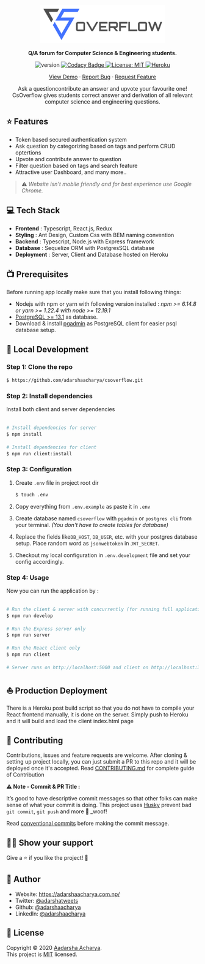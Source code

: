 <p align="center">
<a href="https://csoverflow.herokuapp.com/">
<img src="assets/logo.png" alt="Logo" height="100px"/>
</a>
</p>

<p align="center">
<b>
Q/A forum for Computer Science & Engineering students.
</b>
</p>

<p align="center">
<img src="https://img.shields.io/static/v1?label=version&message=1.0.0&color=blue" alt="version" />
<a href="https://www.codacy.com/gh/adarshaacharya/CsOverflow/dashboard?utm_source=github.com&amp;utm_medium=referral&amp;utm_content=adarshaacharya/CsOverflow&amp;utm_campaign=Badge_Grade">
<img src="https://app.codacy.com/project/badge/Grade/0d9e7dd307aa44528e75abc123e01a85" alt="Codacy Badge" >
</a>

<a href="https://github.com/adarshaacharya/CsOverflow/blob/master/LICENSE" target="_blank">
<img alt="License: MIT" src="https://img.shields.io/github/license/adarshaacharya/CsOverflow" />
<img src="https://pyheroku-badge.herokuapp.com/?app=csoverflow" alt="Heroku">
</a>
</p>

  <p align="center">
    <a href="https://csoverflow.herokuapp.com">View Demo</a>
    ·
    <a href="https://github.com/adarshaacharya/CsOverflow/issues">Report Bug</a>
    ·
    <a href="https://github.com/adarshaacharya/CsOverflow/issues">Request Feature</a>
  </p>
  <p align="center">Ask a questioncontribute an answer and upvote your favourite one! CsOverflow gives students correct answer and derivation of all relevant computer science and engineering questions.</p>

## ⭐ Features

- Token based secured authentication system
- Ask question by categorizing based on tags and perform CRUD optertions
- Upvote and contribute answer to question
- Filter question based on tags and search feature
- Attractive user Dashboard, and many more..

> ⚠️ _Website isn't mobile friendly and for best experience use Google Chrome._

## 💻 Tech Stack

- **Frontend** : Typescript, React.js, Redux
- **Styling** : Ant Design, Custom Css with BEM naming convention
- **Backend** : Typescript, Node.js with Express framework
- **Database** : Sequelize ORM with PostgresSQL database
- **Deployment** : Server, Client and Database hosted on Heroku

## 📺 Prerequisites

Before running app locally make sure that you install following things:

- Nodejs with npm or yarn with following version installed :
  _npm >= 6.14.8 or yarn >= 1.22.4 with node >= 12.19.1_
- [PostgreSQL >= 13.1](https://www.postgresql.org/) as database.
- Download & install [pgadmin](https://www.pgadmin.org/download/) as PostgreSQL client for easier psql database setup.

## 🚀 Local Development

### Step 1: Clone the repo

```bash
$ https://github.com/adarshaacharya/csoverflow.git
```

### Step 2: Install dependencies

Install both client and server dependencies

```bash

# Install dependencies for server
$ npm install

# Install dependencies for client
$ npm run client:install

```

### Step 3: Configuration

1. Create `.env` file in project root dir

   ```bash
   $ touch .env
   ```

2. Copy everything from `.env.example` as paste it in `.env`

3. Create database named `csoverflow` with `pgadmin` or `postgres cli` from your terminal. _(You don't have to create tables for database)_

4. Replace the fields like`DB_HOST`, `DB_USER`, etc. with your postgres database setup. Place random word as `jsonwebtoken` in `JWT_SECRET`.

5. Checkout my local configuration in `.env.development` file and set your config accordingly.

### Step 4: Usage

Now you can run the application by :

```bash

# Run the client & server with concurrently (for running full application)
$ npm run develop

# Run the Express server only
$ npm run server

# Run the React client only
$ npm run client

# Server runs on http://localhost:5000 and client on http://localhost:3000

```

## ⛵ Production Deployment

There is a Heroku post build script so that you do not have to compile your React frontend manually, it is done on the server. Simply push to Heroku and it will build and load the client index.html page

## 🤝 Contributing

Contributions, issues and feature requests are welcome. After cloning & setting up project locally, you can just submit a PR to this repo and it will be deployed once it's accepted.
Read [CONTRIBUTING.md](https://github.com/adarshaacharya/CsOverflow/blob/master/CONTRIBUTING.md) for complete guide of Contribution

**⚠️ Note - Commit & PR Title :**

It’s good to have descriptive commit messages so that other folks can make sense of what your commit is doing.
This project uses [Husky](https://github.com/typicode/husky/blob/master/README.md) prevent bad `git commit`, `git push` and more 🐶 \_woof!

Read [conventional commits](https://www.conventionalcommits.org/en/v1.0.0-beta.3/) before making the commit message.

## 👏🏻 Show your support

Give a ⭐️ if you like the project! :tada:

## 👤 Author

- Website: <https://adarshaacharya.com.np/>
- Twitter: [@adarshatweets](https://twitter.com/adarshatweets)
- Github: [@adarshaacharya](https://github.com/adarshaacharya)
- LinkedIn: [@adarshaacharya](https://linkedin.com/in/adarshaacharya)

## 📝 License

Copyright © 2020 [Aadarsha Acharya](http://adarshaacharya.com.np/).<br />
This project is [MIT](https://github.com/adarshaacharya/CsOverflow/blob/master/LICENSE) licensed.

